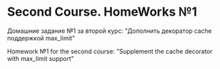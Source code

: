 # Second Course. HomeWorks №1 
Домашние задание №1 за второй курс: "Дополнить декоратор сache поддержкой max_limit"

Homework №1 for the second сourse: "Supplement the cache decorator with max_limit support"
